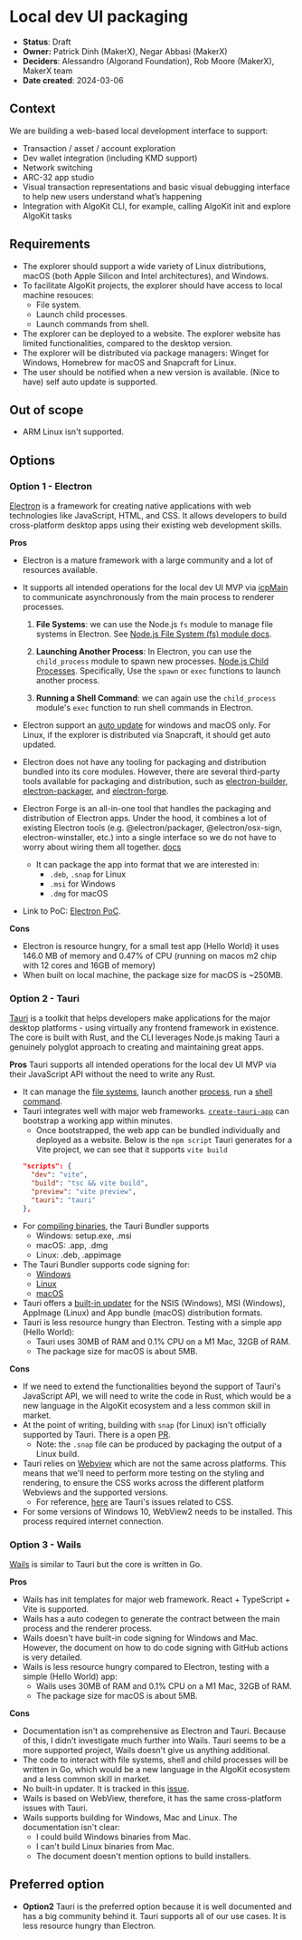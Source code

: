 # Local dev UI packaging

- **Status**: Draft
- **Owner:** Patrick Dinh (MakerX), Negar Abbasi (MakerX)
- **Deciders**: Alessandro (Algorand Foundation), Rob Moore (MakerX), MakerX team
- **Date created**: 2024-03-06

## Context

We are building a web-based local development interface to support:

- Transaction / asset / account exploration
- Dev wallet integration (including KMD support)
- Network switching
- ARC-32 app studio
- Visual transaction representations and basic visual debugging interface to help new users understand what’s happening
- Integration with AlgoKit CLI, for example, calling AlgoKit init and explore AlgoKit tasks

## Requirements

- The explorer should support a wide variety of Linux distributions, macOS (both Apple Silicon and Intel architectures), and Windows.
- To facilitate AlgoKit projects, the explorer should have access to local machine resouces:
  - File system.
  - Launch child processes.
  - Launch commands from shell.
- The explorer can be deployed to a website. The explorer website has limited functionalities, compared to the desktop version.
- The explorer will be distributed via package managers: Winget for Windows, Homebrew for macOS and Snapcraft for Linux.
- The user should be notified when a new version is available. (Nice to have) self auto update is supported.

## Out of scope

- ARM Linux isn't supported.

## Options

### Option 1 - Electron

[Electron](https://www.electronjs.org/) is a framework for creating native applications with web technologies like JavaScript, HTML, and CSS. It allows developers to build cross-platform desktop apps using their existing web development skills.

**Pros**

- Electron is a mature framework with a large community and a lot of resources available.
- It supports all intended operations for the local dev UI MVP via [icpMain](https://www.electronjs.org/docs/latest/api/ipc-main) to communicate asynchronously from the main process to renderer processes.

  1. **File Systems**: we can use the Node.js `fs` module to manage file systems in Electron. See [Node.js File System (fs) module docs](https://nodejs.org/api/fs.html).

  2. **Launching Another Process**: In Electron, you can use the `child_process` module to spawn new processes. [Node.js Child Processes](https://nodejs.org/api/child_process.html). Specifically, Use the `spawn` or `exec` functions to launch another process.

  3. **Running a Shell Command**: we can again use the `child_process` module's `exec` function to run shell commands in Electron.

- Electron support an [auto update](https://www.electronjs.org/docs/latest/api/auto-updater) for windows and macOS only. For Linux, if the explorer is distributed via Snapcraft, it should get auto updated.
- Electron does not have any tooling for packaging and distribution bundled into its core modules. However, there are several third-party tools available for packaging and distribution, such as [electron-builder](https://www.electron.build/), [electron-packager](https://www.npmjs.com/package/electron-packager), and [electron-forge](https://www.electronforge.io/).
- Electron Forge is an all-in-one tool that handles the packaging and distribution of Electron apps. Under the hood, it combines a lot of existing Electron tools (e.g. @electron/packager, @electron/osx-sign, electron-winstaller, etc.) into a single interface so we do not have to worry about wiring them all together. [docs](https://www.electronjs.org/docs/latest/tutorial/tutorial-packaging#using-electron-forge)
  - It can package the app into format that we are interested in:
    - `.deb`, `.snap` for Linux
    - `.msi` for Windows
    - `.dmg` for macOS
- Link to PoC: [Electron PoC](https://github.com/negar-abbasi/electron-poc).

**Cons**

- Electron is resource hungry, for a small test app (Hello World) it uses 146.0 MB of memory and 0.47% of CPU (running on macos m2 chip with 12 cores and 16GB of memory)
- When built on local machine, the package size for macOS is ~250MB.

### Option 2 - Tauri

[Tauri](https://tauri.app/about/intro) is a toolkit that helps developers make applications for the major desktop platforms - using virtually any frontend framework in existence. The core is built with Rust, and the CLI leverages Node.js making Tauri a genuinely polyglot approach to creating and maintaining great apps.

**Pros**
Tauri supports all intended operations for the local dev UI MVP via their JavaScript API without the need to write any Rust.

- It can manage the [file systems](https://tauri.app/v1/api/js/fs), launch another [process](https://tauri.app/v1/api/js/process), run a [shell command](https://tauri.app/v1/api/js/shell).
- Tauri integrates well with major web frameworks. [`create-tauri-app`](https://github.com/tauri-apps/create-tauri-app) can bootstrap a working app within minutes.
  - Once bootstrapped, the web app can be bundled individually and deployed as a website. Below is the `npm script` Tauri generates for a Vite project, we can see that it supports `vite build`
  ```json
  "scripts": {
    "dev": "vite",
    "build": "tsc && vite build",
    "preview": "vite preview",
    "tauri": "tauri"
  },
  ```
- For [compiling binaries](https://tauri.app/v1/guides/building/), the Tauri Bundler supports
  - Windows: setup.exe, .msi
  - macOS: .app, .dmg
  - Linux: .deb, .appimage
- The Tauri Bundler supports code signing for:
  - [Windows](https://tauri.app/v1/guides/distribution/sign-windows)
  - [Linux](https://tauri.app/v1/guides/distribution/sign-linux)
  - [macOS](https://tauri.app/v1/guides/distribution/sign-macos)
- Tauri offers a [built-in updater](https://tauri.app/v1/guides/distribution/updater) for the NSIS (Windows), MSI (Windows), AppImage (Linux) and App bundle (macOS) distribution formats.
- Tauri is less resource hungry than Electron. Testing with a simple app (Hello World):
  - Tauri uses 30MB of RAM and 0.1% CPU on a M1 Mac, 32GB of RAM.
  - The package size for macOS is about 5MB.

**Cons**

- If we need to extend the functionalities beyond the support of Tauri's JavaScript API, we will need to write the code in Rust, which would be a new language in the AlgoKit ecosystem and a less common skill in market.
- At the point of writing, building with `snap` (for Linux) isn't officially supported by Tauri. There is a open [PR](https://github.com/tauri-apps/tauri/pull/6532).
  - Note: the `.snap` file can be produced by packaging the output of a Linux build.
- Tauri relies on [Webview](https://tauri.app/v1/references/webview-versions/) which are not the same across platforms. This means that we'll need to perform more testing on the styling and rendering, to ensure the CSS works across the different platform Webviews and the supported versions.
  - For reference, [here](https://github.com/tauri-apps/tauri/issues?q=is%3Aissue+webview+css) are Tauri's issues related to CSS.
- For some versions of Windows 10, WebView2 needs to be installed. This process required internet connection.

### Option 3 - Wails

[Wails](https://wails.io/) is similar to Tauri but the core is written in Go.

**Pros**

- Wails has init templates for major web framework. React + TypeScript + Vite is supported.
- Wails has a auto codegen to generate the contract between the main process and the renderer process.
- Wails doesn't have built-in code signing for Windows and Mac. However, the document on how to do code signing with GitHub actions is very detailed.
- Wails is less resource hungry compared to Electron, testing with a simple (Hello World) app:
  - Wails uses 30MB of RAM and 0.1% CPU on a M1 Mac, 32GB of RAM.
  - The package size for macOS is about 5MB.

**Cons**

- Documentation isn't as comprehensive as Electron and Tauri. Because of this, I didn't investigate much further into Wails. Tauri seems to be a more supported project, Wails doesn't give us anything additional.
- The code to interact with file systems, shell and child processes will be written in Go, which would be a new language in the AlgoKit ecosystem and a less common skill in market.
- No built-in updater. It is tracked in this [issue](https://github.com/wailsapp/wails/issues/1178).
- Wails is based on WebView, therefore, it has the same cross-platform issues with Tauri.
- Wails supports building for Windows, Mac and Linux. The documentation isn't clear:
  - I could build Windows binaries from Mac.
  - I can't build Linux binaries from Mac.
  - The document doesn't mention options to build installers.

## Preferred option

- **Option2** Tauri is the preferred option because it is well documented and has a big community behind it. Tauri supports all of our use cases. It is less resource hungry than Electron.
